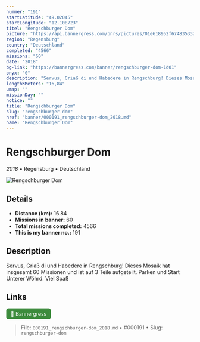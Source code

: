 ```yaml
---
nummer: "191"
startLatitude: "49.02045"
startLongitude: "12.108723"
titel: "Rengschburger Dom"
picture: "https://api.bannergress.com/bnrs/pictures/01e618952f674835332465d76a5ce86c"
region: "Regensburg"
country: "Deutschland"
completed: "4566"
missions: "60"
date: "2018"
bg-link: "https://bannergress.com/banner/rengschburger-dom-1d01"
onyx: "0"
description: "Servus, Griaß di und Habedere in Rengschburg! Dieses Mosaik hat insgesamt 60 Missionen und ist auf 3 Teile aufgeteilt. Parken und Start Unterer Wöhrd. Viel Spaß"
lengthKMeters: "16,84"
umap: ""
missionDay: ""
notice: ""
title: "Rengschburger Dom"
slug: "rengschburger-dom"
href: "banner/000191_rengschburger-dom_2018.md"
name: "Rengschburger Dom"
---
```

# Rengschburger Dom

*2018* • Regensburg • Deutschland

![Rengschburger Dom](https://api.bannergress.com/bnrs/pictures/01e618952f674835332465d76a5ce86c)



## Details
- **Distance (km):** 16.84
- **Missions in banner:** 60
- **Total missions completed:** 4566
- **This is my banner no.:** 191



## Description
Servus, Griaß di und Habedere in Rengschburg! Dieses Mosaik hat insgesamt 60 Missionen und ist auf 3 Teile aufgeteilt. Parken und Start Unterer Wöhrd. Viel Spaß



## Links
<a href="https://bannergress.com/banner/rengschburger-dom-1d01" target="_blank" style="display:inline-block;margin-right:8px;padding:6px 12px;background:#3c8b3c;color:#fff;text-decoration:none;border-radius:6px;">🔗 Bannergress</a>



> File: `000191_rengschburger-dom_2018.md` • #000191 • Slug: `rengschburger-dom`
